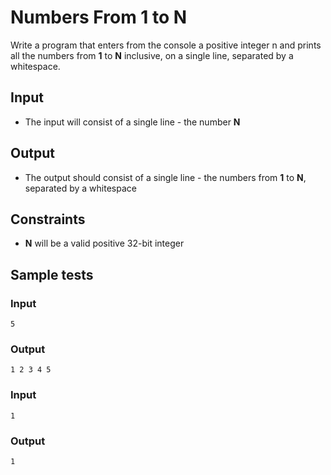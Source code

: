 # Numbers From 1 to N

Write a program that enters from the console a positive integer n and prints all the numbers from  **1**  to  **N**  inclusive, on a single line, separated by a whitespace.

## Input

-   The input will consist of a single line - the number  **N**

## Output

-   The output should consist of a single line - the numbers from  **1**  to  **N**, separated by a whitespace

## Constraints

-   **N**  will be a valid positive 32-bit integer

## Sample tests

### Input

```
5

```

### Output

```
1 2 3 4 5

```

### Input

```
1

```

### Output

```
1
```